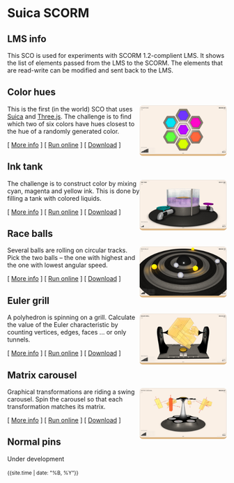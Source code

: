 &nbsp;
# Suica SCORM

<!-- “Patience is not the ability to wait, but the ability to keep a good attitude while waiting.”-->

## LMS info

This SCO is used for experiments with SCORM 1.2-complient LMS. It shows the list of elements passed from the LMS to the SCORM. The elements that are read-write can be modified and sent back to the LMS.


## Color hues

<a href="src/color-hues/color-hues.html"><img src="src/color-hues/docs/snapshot.jpg" width="200" style="float:right; border-radius: 0.5em; border-bottom: 0.3em BurlyWood solid;"></a> This is the first (in the world) SCO that uses [Suica](https://boytchev.github.io/suica/) and [Three.js](https://threejs.org/). The challenge is to find which two of six colors have hues closest to the hue of a randomly generated color.

[ <!-- markdown-link-check-disable -->[More info](src/color-hues/index.html)<!-- markdown-link-check-enable --> ] [ [Run online](src/color-hues/color-hues.html) ] [ [Download](bin/color-hues.zip) ]


## Ink tank

<a href="src/ink-tank/ink-tank.html"><img src="src/ink-tank/docs/snapshot.jpg" width="200" style="float:right; border-radius: 0.5em; border-bottom: 0.3em BurlyWood solid;"></a> The challenge is to construct color by mixing cyan, magenta and yellow ink. This is done by filling a tank with colored liquids.

[ <!-- markdown-link-check-disable -->[More info](src/ink-tank/index.html)<!-- markdown-link-check-enable --> ] [ [Run online](src/ink-tank/ink-tank.html) ] [ [Download](bin/ink-tank.zip) ]


## Race balls

<a href="src/race-balls/race-balls.html"><img src="src/race-balls/docs/snapshot.jpg" width="200" style="float:right; border-radius: 0.5em; border-bottom: 0.3em BurlyWood solid;"></a> Several balls are rolling on circular tracks. Pick the two balls &ndash; the one with highest and the one with lowest angular speed.

[ <!-- markdown-link-check-disable -->[More info](src/race-balls/index.html)<!-- markdown-link-check-enable --> ] [ [Run online](src/race-balls/race-balls.html) ] [ [Download](bin/race-balls.zip) ]


## Euler grill

<a href="src/euler-grill/euler-grill.html"><img src="src/euler-grill/docs/snapshot.jpg" width="200" style="float:right; border-radius: 0.5em; border-bottom: 0.3em BurlyWood solid;"></a> A polyhedron is spinning on a grill. Calculate the value of the Euler characteristic by counting vertices, edges, faces ... or only tunnels.

[ <!-- markdown-link-check-disable -->[More info](src/euler-grill/index.html)<!-- markdown-link-check-enable --> ] [ [Run online](src/euler-grill/euler-grill.html) ] [ [Download](bin/euler-grill.zip) ]


## Matrix carousel

<a href="src/matrix-carousel/matrix-carousel.html"><img src="src/matrix-carousel/docs/snapshot.jpg" width="200" style="float:right; border-radius: 0.5em; border-bottom: 0.3em BurlyWood solid;"></a> Graphical transformations are riding a swing carousel. Spin the carousel so that each transformation matches its matrix.

[ <!-- markdown-link-check-disable -->[More info](src/matrix-carousel/index.html)<!-- markdown-link-check-enable --> ] [ [Run online](src/matrix-carousel/matrix-carousel.html) ] [ [Download](bin/matrix-carousel.zip) ]


## Normal pins

Under development



<small>{{site.time | date: "%B, %Y"}}</small>